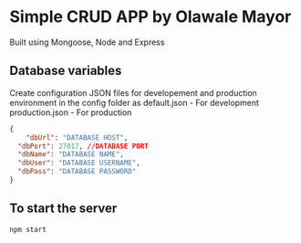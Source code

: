 # Simple CRUD APP by Olawale Mayor

Built using Mongoose, Node and Express

## Database variables

Create configuration JSON files for developement and production environment in the config folder as
default.json - For development
production.json - For production

```json
{
    "dbUrl": "DATABASE HOST",
  "dbPort": 27017, //DATABASE PORT
  "dbName": "DATABASE NAME",
  "dbUser": "DATABASE USERNAME",
  "dbPass": "DATABASE PASSWORD"
}
```

## To start the server

```bash
npm start
```
